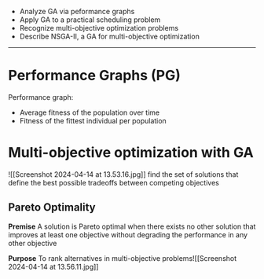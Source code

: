 - Analyze GA via peformance graphs  
- Apply GA to a practical scheduling problem  
- Recognize multi-objective optimization problems  
- Describe NSGA-II, a GA for multi-objective optimization
___
# Performance Graphs (PG)
Performance graph:  
- Average fitness of the population over time
- Fitness of the fittest individual per population

# Multi-objective optimization with GA
![[Screenshot 2024-04-14 at 13.53.16.jpg]]
find the set of solutions that define the best possible tradeoffs between competing objectives
## Pareto Optimality
**Premise**
A solution is Pareto optimal when there exists no other solution that improves at least one objective without degrading the performance in any other objective

**Purpose**
To rank alternatives in multi-objective problems![[Screenshot 2024-04-14 at 13.56.11.jpg]]